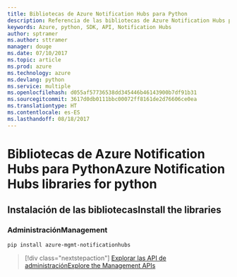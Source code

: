 ```yaml
---
title: Bibliotecas de Azure Notification Hubs para Python
description: Referencia de las bibliotecas de Azure Notification Hubs para Python
keywords: Azure, python, SDK, API, Notification Hubs
author: sptramer
ms.author: sttramer
manager: douge
ms.date: 07/10/2017
ms.topic: article
ms.prod: azure
ms.technology: azure
ms.devlang: python
ms.service: multiple
ms.openlocfilehash: d055af57736538dd345446b46143900b7df91b31
ms.sourcegitcommit: 3617d0db0111bbc00072ff8161de2d76606ce0ea
ms.translationtype: HT
ms.contentlocale: es-ES
ms.lasthandoff: 08/18/2017
---
```

# <a name="azure-notification-hubs-libraries-for-python"></a><span data-ttu-id="54a0e-104">Bibliotecas de Azure Notification Hubs para Python</span><span class="sxs-lookup"><span data-stu-id="54a0e-104">Azure Notification Hubs libraries for python</span></span>

## <a name="install-the-libraries"></a><span data-ttu-id="54a0e-105">Instalación de las bibliotecas</span><span class="sxs-lookup"><span data-stu-id="54a0e-105">Install the libraries</span></span>


### <a name="management"></a><span data-ttu-id="54a0e-106">Administración</span><span class="sxs-lookup"><span data-stu-id="54a0e-106">Management</span></span>

```bash
pip install azure-mgmt-notificationhubs
```

> [!div class="nextstepaction"]
> [<span data-ttu-id="54a0e-107">Explorar las API de administración</span><span class="sxs-lookup"><span data-stu-id="54a0e-107">Explore the Management APIs</span></span>](/python/api/overview/azure/notificationhubs/managementlibrary)
